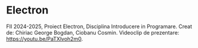 # Electron
FII 2024-2025, Proiect Electron, Disciplina Introducere in Programare.
Creat de: Chiriac George Bogdan, Ciobanu Cosmin.
Videoclip de prezentare: https://youtu.be/PaTXlvoh2m0.
